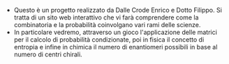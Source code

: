 - Questo è un progetto realizzato da Dalle Crode Enrico e Dotto Filippo. Si tratta di un sito web interattivo che vi farà comprendere come la combinatoria e la probabilità coinvolgano vari rami delle scienze.
- In particolare vedremo, attraverso un gioco l'applicazione delle matrici per il calcolo di probabilità condizionate, poi in fisica il concetto di entropia e infine in chimica il numero di enantiomeri possibili in base al numero di centri chirali.
